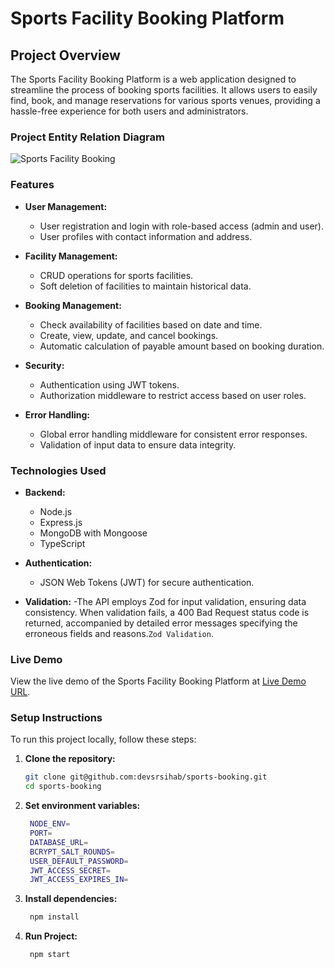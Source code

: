 # Sports Facility Booking Platform


## Project Overview

The Sports Facility Booking Platform is a web application designed to streamline the process of booking sports facilities. It allows users to easily find, book, and manage reservations for various sports venues, providing a hassle-free experience for both users and administrators.

### Project Entity Relation Diagram
![Sports Facility Booking](https://i.ibb.co/L05Lq9H/PH-L2-Assignment-3.png)

### Features

- **User Management:**
  - User registration and login with role-based access (admin and user).
  - User profiles with contact information and address.

- **Facility Management:**
  - CRUD operations for sports facilities.
  - Soft deletion of facilities to maintain historical data.

- **Booking Management:**
  - Check availability of facilities based on date and time.
  - Create, view, update, and cancel bookings.
  - Automatic calculation of payable amount based on booking duration.

- **Security:**
  - Authentication using JWT tokens.
  - Authorization middleware to restrict access based on user roles.

- **Error Handling:**
  - Global error handling middleware for consistent error responses.
  - Validation of input data to ensure data integrity.

### Technologies Used

- **Backend:**
  - Node.js
  - Express.js
  - MongoDB with Mongoose
  - TypeScript

- **Authentication:**
  - JSON Web Tokens (JWT) for secure authentication.

- **Validation:**
  -The API employs Zod for input validation, ensuring data consistency. When validation fails, a 400 Bad Request status code is returned, accompanied by detailed error messages specifying the erroneous fields and reasons.`Zod Validation`.

### Live Demo

View the live demo of the Sports Facility Booking Platform at [Live Demo URL](https://your-live-demo-url.com).

### Setup Instructions

To run this project locally, follow these steps:

1. **Clone the repository:**

   ```bash
   git clone git@github.com:devsrsihab/sports-booking.git
   cd sports-booking

2. **Set environment variables:**

   ```bash
    NODE_ENV=
    PORT=
    DATABASE_URL=
    BCRYPT_SALT_ROUNDS=
    USER_DEFAULT_PASSWORD=
    JWT_ACCESS_SECRET=
    JWT_ACCESS_EXPIRES_IN=

3. **Install dependencies:**

   ```bash
    npm install

4. **Run Project:**

   ```bash
    npm start

